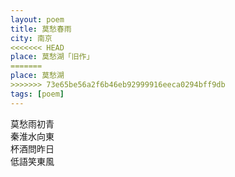 ```yaml
---
layout: poem
title: 莫愁春雨
city: 南京
<<<<<<< HEAD
place: 莫愁湖「旧作」
=======
place: 莫愁湖
>>>>>>> 73e65be56a2f6b46eb92999916eeca0294bff9db
tags: [poem]
---
```


莫愁雨初青  
秦淮水向東  
杯酒問昨日  
低語笑東風  